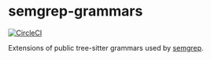 # semgrep-grammars

[![CircleCI](https://circleci.com/gh/returntocorp/semgrep-grammars.svg?style=svg)](https://circleci.com/gh/returntocorp/semgrep-grammars)

Extensions of public tree-sitter grammars used by
[semgrep](https://github.com/returntocorp/semgrep).
